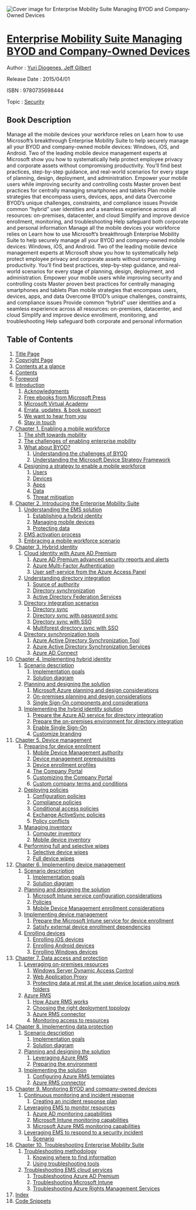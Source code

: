 ![Cover image for Enterprise Mobility Suite Managing BYOD and Company-Owned Devices](https://imgdetail.ebookreading.net/cover/cover/security/EB9780735698444.jpg)

[Enterprise Mobility Suite Managing BYOD and Company-Owned Devices](https://ebookreading.net/view/book/Enterprise+Mobility+Suite+Managing+BYOD+and+Company-Owned+Devices-EB9780735698444_1.html "Enterprise Mobility Suite Managing BYOD and Company-Owned Devices")
====================================================================================================================

Author : [Yuri Diogenes](https://ebookreading.net/search/author/Yuri+Diogenes),[ Jeff Gilbert](https://ebookreading.net/search/author/+Jeff+Gilbert)

Release Date : 2015/04/01

ISBN : 9780735698444

Topic : [Security](https://ebookreading.net/search/category/security)

Book Description
-----------------

Manage all the mobile devices your workforce relies on Learn how to use Microsoft’s breakthrough Enterprise Mobility Suite to help securely manage all your BYOD and company-owned mobile devices: Windows, iOS, and Android. Two of the leading mobile device management experts at Microsoft show you how to systematically help protect employee privacy and corporate assets without compromising productivity. You’ll find best practices, step-by-step guidance, and real-world scenarios for every stage of planning, design, deployment, and administration.  Empower your mobile users while improving security and controlling costs
Master proven best practices for centrally managing smartphones and tablets
Plan mobile strategies that encompass users, devices, apps, and data
Overcome BYOD’s unique challenges, constraints, and compliance issues
Provide common “hybrid” user identities and a seamless experience across all resources: on-premises, datacenter, and cloud
Simplify and improve device enrollment, monitoring, and troubleshooting
Help safeguard both corporate and personal information
              Manage all the mobile devices your workforce relies on Learn how to use Microsoft’s breakthrough Enterprise Mobility Suite to help securely manage all your BYOD and company-owned mobile devices: Windows, iOS, and Android. Two of the leading mobile device management experts at Microsoft show you how to systematically help protect employee privacy and corporate assets without compromising productivity. You’ll find best practices, step-by-step guidance, and real-world scenarios for every stage of planning, design, deployment, and administration.  Empower your mobile users while improving security and controlling costs
Master proven best practices for centrally managing smartphones and tablets
Plan mobile strategies that encompass users, devices, apps, and data
Overcome BYOD’s unique challenges, constraints, and compliance issues
Provide common “hybrid” user identities and a seamless experience across all resources: on-premises, datacenter, and cloud
Simplify and improve device enrollment, monitoring, and troubleshooting
Help safeguard both corporate and personal information
              
Table of Contents
-----------------

1. [Title Page](https://ebookreading.net/view/book/Enterprise+Mobility+Suite+Managing+BYOD+and+Company-Owned+Devices-EB9780735698444_2.html#title)
1. [Copyright Page](https://ebookreading.net/view/book/Enterprise+Mobility+Suite+Managing+BYOD+and+Company-Owned+Devices-EB9780735698444_3.html#copy)
1. [Contents at a glance](https://ebookreading.net/view/book/Enterprise+Mobility+Suite+Managing+BYOD+and+Company-Owned+Devices-EB9780735698444_4.html#toc)
1. [Contents](https://ebookreading.net/view/book/Enterprise+Mobility+Suite+Managing+BYOD+and+Company-Owned+Devices-EB9780735698444_5.html)
1. [Foreword](https://ebookreading.net/view/book/Enterprise+Mobility+Suite+Managing+BYOD+and+Company-Owned+Devices-EB9780735698444_6.html#pref01)
1. [Introduction](https://ebookreading.net/view/book/Enterprise+Mobility+Suite+Managing+BYOD+and+Company-Owned+Devices-EB9780735698444_7.html#pref02)
    1. [Acknowledgments](https://ebookreading.net/view/book/Enterprise+Mobility+Suite+Managing+BYOD+and+Company-Owned+Devices-EB9780735698444_7.html#pref02lev1sec1)
    1. [Free ebooks from Microsoft Press](https://ebookreading.net/view/book/Enterprise+Mobility+Suite+Managing+BYOD+and+Company-Owned+Devices-EB9780735698444_7.html#pref02lev1sec2)
    1. [Microsoft Virtual Academy](https://ebookreading.net/view/book/Enterprise+Mobility+Suite+Managing+BYOD+and+Company-Owned+Devices-EB9780735698444_7.html#pref02lev1sec3)
    1. [Errata, updates, &amp; book support](https://ebookreading.net/view/book/Enterprise+Mobility+Suite+Managing+BYOD+and+Company-Owned+Devices-EB9780735698444_7.html#pref02lev1sec4)
    1. [We want to hear from you](https://ebookreading.net/view/book/Enterprise+Mobility+Suite+Managing+BYOD+and+Company-Owned+Devices-EB9780735698444_7.html#pref02lev1sec5)
    1. [Stay in touch](https://ebookreading.net/view/book/Enterprise+Mobility+Suite+Managing+BYOD+and+Company-Owned+Devices-EB9780735698444_7.html#pref02lev1sec6)
1. [Chapter 1. Enabling a mobile workforce](https://ebookreading.net/view/book/Enterprise+Mobility+Suite+Managing+BYOD+and+Company-Owned+Devices-EB9780735698444_8.html#ch01)
    1. [The shift towards mobility](https://ebookreading.net/view/book/Enterprise+Mobility+Suite+Managing+BYOD+and+Company-Owned+Devices-EB9780735698444_8.html#ch01lev1sec1)
    1. [The challenges of enabling enterprise mobility](https://ebookreading.net/view/book/Enterprise+Mobility+Suite+Managing+BYOD+and+Company-Owned+Devices-EB9780735698444_8.html#ch01lev1sec2)
    1. [What about BYOD?](https://ebookreading.net/view/book/Enterprise+Mobility+Suite+Managing+BYOD+and+Company-Owned+Devices-EB9780735698444_8.html#ch01lev1sec3)
        1. [Understanding the challenges of BYOD](https://ebookreading.net/view/book/Enterprise+Mobility+Suite+Managing+BYOD+and+Company-Owned+Devices-EB9780735698444_8.html#ch01lev2sec1)
        1. [Understanding the Microsoft Device Strategy Framework](https://ebookreading.net/view/book/Enterprise+Mobility+Suite+Managing+BYOD+and+Company-Owned+Devices-EB9780735698444_8.html#ch01lev2sec2)
    1. [Designing a strategy to enable a mobile workforce](https://ebookreading.net/view/book/Enterprise+Mobility+Suite+Managing+BYOD+and+Company-Owned+Devices-EB9780735698444_8.html#ch01lev1sec4)
        1. [Users](https://ebookreading.net/view/book/Enterprise+Mobility+Suite+Managing+BYOD+and+Company-Owned+Devices-EB9780735698444_8.html#ch01lev2sec3)
        1. [Devices](https://ebookreading.net/view/book/Enterprise+Mobility+Suite+Managing+BYOD+and+Company-Owned+Devices-EB9780735698444_8.html#ch01lev2sec4)
        1. [Apps](https://ebookreading.net/view/book/Enterprise+Mobility+Suite+Managing+BYOD+and+Company-Owned+Devices-EB9780735698444_8.html#ch01lev2sec5)
        1. [Data](https://ebookreading.net/view/book/Enterprise+Mobility+Suite+Managing+BYOD+and+Company-Owned+Devices-EB9780735698444_8.html#ch01lev2sec6)
        1. [Threat mitigation](https://ebookreading.net/view/book/Enterprise+Mobility+Suite+Managing+BYOD+and+Company-Owned+Devices-EB9780735698444_8.html#ch01lev2sec7)
1. [Chapter 2. Introducing the Enterprise Mobility Suite](https://ebookreading.net/view/book/Enterprise+Mobility+Suite+Managing+BYOD+and+Company-Owned+Devices-EB9780735698444_9.html#ch02)
    1. [Understanding the EMS solution](https://ebookreading.net/view/book/Enterprise+Mobility+Suite+Managing+BYOD+and+Company-Owned+Devices-EB9780735698444_9.html#ch02lev1sec1)
        1. [Establishing a hybrid identity](https://ebookreading.net/view/book/Enterprise+Mobility+Suite+Managing+BYOD+and+Company-Owned+Devices-EB9780735698444_9.html#ch02lev2sec1)
        1. [Managing mobile devices](https://ebookreading.net/view/book/Enterprise+Mobility+Suite+Managing+BYOD+and+Company-Owned+Devices-EB9780735698444_9.html#ch02lev2sec2)
        1. [Protecting data](https://ebookreading.net/view/book/Enterprise+Mobility+Suite+Managing+BYOD+and+Company-Owned+Devices-EB9780735698444_9.html#ch02lev2sec3)
    1. [EMS activation process](https://ebookreading.net/view/book/Enterprise+Mobility+Suite+Managing+BYOD+and+Company-Owned+Devices-EB9780735698444_9.html#ch02lev1sec2)
    1. [Embracing a mobile workforce scenario](https://ebookreading.net/view/book/Enterprise+Mobility+Suite+Managing+BYOD+and+Company-Owned+Devices-EB9780735698444_9.html#ch02lev1sec3)
1. [Chapter 3. Hybrid identity](https://ebookreading.net/view/book/Enterprise+Mobility+Suite+Managing+BYOD+and+Company-Owned+Devices-EB9780735698444_10.html#ch03)
    1. [Cloud identity with Azure AD Premium](https://ebookreading.net/view/book/Enterprise+Mobility+Suite+Managing+BYOD+and+Company-Owned+Devices-EB9780735698444_10.html#ch03lev1sec1)
        1. [Azure AD Premium advanced security reports and alerts](https://ebookreading.net/view/book/Enterprise+Mobility+Suite+Managing+BYOD+and+Company-Owned+Devices-EB9780735698444_10.html#ch03lev2sec1)
        1. [Azure Multi-Factor Authentication](https://ebookreading.net/view/book/Enterprise+Mobility+Suite+Managing+BYOD+and+Company-Owned+Devices-EB9780735698444_10.html#ch03lev2sec2)
        1. [User self-service from the Azure Access Panel](https://ebookreading.net/view/book/Enterprise+Mobility+Suite+Managing+BYOD+and+Company-Owned+Devices-EB9780735698444_10.html#ch03lev2sec3)
    1. [Understanding directory integration](https://ebookreading.net/view/book/Enterprise+Mobility+Suite+Managing+BYOD+and+Company-Owned+Devices-EB9780735698444_10.html#ch03lev1sec2)
        1. [Source of authority](https://ebookreading.net/view/book/Enterprise+Mobility+Suite+Managing+BYOD+and+Company-Owned+Devices-EB9780735698444_10.html#ch03lev2sec4)
        1. [Directory synchronization](https://ebookreading.net/view/book/Enterprise+Mobility+Suite+Managing+BYOD+and+Company-Owned+Devices-EB9780735698444_10.html#ch03lev2sec5)
        1. [Active Directory Federation Services](https://ebookreading.net/view/book/Enterprise+Mobility+Suite+Managing+BYOD+and+Company-Owned+Devices-EB9780735698444_10.html#ch03lev2sec6)
    1. [Directory integration scenarios](https://ebookreading.net/view/book/Enterprise+Mobility+Suite+Managing+BYOD+and+Company-Owned+Devices-EB9780735698444_10.html#ch03lev1sec3)
        1. [Directory sync](https://ebookreading.net/view/book/Enterprise+Mobility+Suite+Managing+BYOD+and+Company-Owned+Devices-EB9780735698444_10.html#ch03lev2sec7)
        1. [Directory sync with password sync](https://ebookreading.net/view/book/Enterprise+Mobility+Suite+Managing+BYOD+and+Company-Owned+Devices-EB9780735698444_10.html#ch03lev2sec8)
        1. [Directory sync with SSO](https://ebookreading.net/view/book/Enterprise+Mobility+Suite+Managing+BYOD+and+Company-Owned+Devices-EB9780735698444_10.html#ch03lev2sec9)
        1. [Multiforest directory sync with SSO](https://ebookreading.net/view/book/Enterprise+Mobility+Suite+Managing+BYOD+and+Company-Owned+Devices-EB9780735698444_10.html#ch03lev2sec10)
    1. [Directory synchronization tools](https://ebookreading.net/view/book/Enterprise+Mobility+Suite+Managing+BYOD+and+Company-Owned+Devices-EB9780735698444_10.html#ch03lev1sec4)
        1. [Azure Active Directory Synchronization Tool](https://ebookreading.net/view/book/Enterprise+Mobility+Suite+Managing+BYOD+and+Company-Owned+Devices-EB9780735698444_10.html#ch03lev2sec11)
        1. [Azure Active Directory Synchronization Services](https://ebookreading.net/view/book/Enterprise+Mobility+Suite+Managing+BYOD+and+Company-Owned+Devices-EB9780735698444_10.html#ch03lev2sec12)
        1. [Azure AD Connect](https://ebookreading.net/view/book/Enterprise+Mobility+Suite+Managing+BYOD+and+Company-Owned+Devices-EB9780735698444_10.html#ch03lev2sec13)
1. [Chapter 4. Implementing hybrid identity](https://ebookreading.net/view/book/Enterprise+Mobility+Suite+Managing+BYOD+and+Company-Owned+Devices-EB9780735698444_11.html#ch04)
    1. [Scenario description](https://ebookreading.net/view/book/Enterprise+Mobility+Suite+Managing+BYOD+and+Company-Owned+Devices-EB9780735698444_11.html#ch04lev1sec1)
        1. [Implementation goals](https://ebookreading.net/view/book/Enterprise+Mobility+Suite+Managing+BYOD+and+Company-Owned+Devices-EB9780735698444_11.html#ch04lev2sec1)
        1. [Solution diagram](https://ebookreading.net/view/book/Enterprise+Mobility+Suite+Managing+BYOD+and+Company-Owned+Devices-EB9780735698444_11.html#ch04lev2sec2)
    1. [Planning and designing the solution](https://ebookreading.net/view/book/Enterprise+Mobility+Suite+Managing+BYOD+and+Company-Owned+Devices-EB9780735698444_11.html#ch04lev1sec2)
        1. [Microsoft Azure planning and design considerations](https://ebookreading.net/view/book/Enterprise+Mobility+Suite+Managing+BYOD+and+Company-Owned+Devices-EB9780735698444_11.html#ch04lev2sec3)
        1. [On-premises planning and design considerations](https://ebookreading.net/view/book/Enterprise+Mobility+Suite+Managing+BYOD+and+Company-Owned+Devices-EB9780735698444_11.html#ch04lev2sec4)
        1. [Single Sign-On components and considerations](https://ebookreading.net/view/book/Enterprise+Mobility+Suite+Managing+BYOD+and+Company-Owned+Devices-EB9780735698444_11.html#ch04lev2sec5)
    1. [Implementing the hybrid identity solution](https://ebookreading.net/view/book/Enterprise+Mobility+Suite+Managing+BYOD+and+Company-Owned+Devices-EB9780735698444_11.html#ch04lev1sec3)
        1. [Prepare the Azure AD service for directory integration](https://ebookreading.net/view/book/Enterprise+Mobility+Suite+Managing+BYOD+and+Company-Owned+Devices-EB9780735698444_11.html#ch04lev2sec6)
        1. [Prepare the on-premises environment for directory integration](https://ebookreading.net/view/book/Enterprise+Mobility+Suite+Managing+BYOD+and+Company-Owned+Devices-EB9780735698444_11.html#ch04lev2sec7)
        1. [Enable Single Sign-On](https://ebookreading.net/view/book/Enterprise+Mobility+Suite+Managing+BYOD+and+Company-Owned+Devices-EB9780735698444_11.html#ch04lev2sec8)
        1. [Customize branding](https://ebookreading.net/view/book/Enterprise+Mobility+Suite+Managing+BYOD+and+Company-Owned+Devices-EB9780735698444_11.html#ch04lev2sec9)
1. [Chapter 5. Device management](https://ebookreading.net/view/book/Enterprise+Mobility+Suite+Managing+BYOD+and+Company-Owned+Devices-EB9780735698444_12.html#ch05)
    1. [Preparing for device enrollment](https://ebookreading.net/view/book/Enterprise+Mobility+Suite+Managing+BYOD+and+Company-Owned+Devices-EB9780735698444_12.html#ch05lev1sec1)
        1. [Mobile Device Management authority](https://ebookreading.net/view/book/Enterprise+Mobility+Suite+Managing+BYOD+and+Company-Owned+Devices-EB9780735698444_12.html#ch05lev2sec1)
        1. [Device management prerequisites](https://ebookreading.net/view/book/Enterprise+Mobility+Suite+Managing+BYOD+and+Company-Owned+Devices-EB9780735698444_12.html#ch05lev2sec2)
        1. [Device enrollment profiles](https://ebookreading.net/view/book/Enterprise+Mobility+Suite+Managing+BYOD+and+Company-Owned+Devices-EB9780735698444_12.html#ch05lev2sec3)
        1. [The Company Portal](https://ebookreading.net/view/book/Enterprise+Mobility+Suite+Managing+BYOD+and+Company-Owned+Devices-EB9780735698444_12.html#ch05lev2sec4)
        1. [Customizing the Company Portal](https://ebookreading.net/view/book/Enterprise+Mobility+Suite+Managing+BYOD+and+Company-Owned+Devices-EB9780735698444_12.html#ch05lev2sec5)
        1. [Custom company terms and conditions](https://ebookreading.net/view/book/Enterprise+Mobility+Suite+Managing+BYOD+and+Company-Owned+Devices-EB9780735698444_12.html#ch05lev2sec6)
    1. [Deploying policies](https://ebookreading.net/view/book/Enterprise+Mobility+Suite+Managing+BYOD+and+Company-Owned+Devices-EB9780735698444_12.html#ch05lev1sec2)
        1. [Configuration policies](https://ebookreading.net/view/book/Enterprise+Mobility+Suite+Managing+BYOD+and+Company-Owned+Devices-EB9780735698444_12.html#ch05lev2sec7)
        1. [Compliance policies](https://ebookreading.net/view/book/Enterprise+Mobility+Suite+Managing+BYOD+and+Company-Owned+Devices-EB9780735698444_12.html#ch05lev2sec8)
        1. [Conditional access policies](https://ebookreading.net/view/book/Enterprise+Mobility+Suite+Managing+BYOD+and+Company-Owned+Devices-EB9780735698444_12.html#ch05lev2sec9)
        1. [Exchange ActiveSync policies](https://ebookreading.net/view/book/Enterprise+Mobility+Suite+Managing+BYOD+and+Company-Owned+Devices-EB9780735698444_12.html#ch05lev2sec10)
        1. [Policy conflicts](https://ebookreading.net/view/book/Enterprise+Mobility+Suite+Managing+BYOD+and+Company-Owned+Devices-EB9780735698444_12.html#ch05lev2sec11)
    1. [Managing inventory](https://ebookreading.net/view/book/Enterprise+Mobility+Suite+Managing+BYOD+and+Company-Owned+Devices-EB9780735698444_12.html#ch05lev1sec3)
        1. [Computer inventory](https://ebookreading.net/view/book/Enterprise+Mobility+Suite+Managing+BYOD+and+Company-Owned+Devices-EB9780735698444_12.html#ch05lev2sec12)
        1. [Mobile device inventory](https://ebookreading.net/view/book/Enterprise+Mobility+Suite+Managing+BYOD+and+Company-Owned+Devices-EB9780735698444_12.html#ch05lev2sec13)
    1. [Performing full and selective wipes](https://ebookreading.net/view/book/Enterprise+Mobility+Suite+Managing+BYOD+and+Company-Owned+Devices-EB9780735698444_12.html#ch05lev1sec4)
        1. [Selective device wipes](https://ebookreading.net/view/book/Enterprise+Mobility+Suite+Managing+BYOD+and+Company-Owned+Devices-EB9780735698444_12.html#ch05lev2sec14)
        1. [Full device wipes](https://ebookreading.net/view/book/Enterprise+Mobility+Suite+Managing+BYOD+and+Company-Owned+Devices-EB9780735698444_12.html#ch05lev2sec15)
1. [Chapter 6. Implementing device management](https://ebookreading.net/view/book/Enterprise+Mobility+Suite+Managing+BYOD+and+Company-Owned+Devices-EB9780735698444_13.html#ch06)
    1. [Scenario description](https://ebookreading.net/view/book/Enterprise+Mobility+Suite+Managing+BYOD+and+Company-Owned+Devices-EB9780735698444_13.html#ch06lev1sec1)
        1. [Implementation goals](https://ebookreading.net/view/book/Enterprise+Mobility+Suite+Managing+BYOD+and+Company-Owned+Devices-EB9780735698444_13.html#ch06lev2sec1)
        1. [Solution diagram](https://ebookreading.net/view/book/Enterprise+Mobility+Suite+Managing+BYOD+and+Company-Owned+Devices-EB9780735698444_13.html#ch06lev2sec2)
    1. [Planning and designing the solution](https://ebookreading.net/view/book/Enterprise+Mobility+Suite+Managing+BYOD+and+Company-Owned+Devices-EB9780735698444_13.html#ch06lev1sec2)
        1. [Microsoft Intune service configuration considerations](https://ebookreading.net/view/book/Enterprise+Mobility+Suite+Managing+BYOD+and+Company-Owned+Devices-EB9780735698444_13.html#ch06lev2sec3)
        1. [Policies](https://ebookreading.net/view/book/Enterprise+Mobility+Suite+Managing+BYOD+and+Company-Owned+Devices-EB9780735698444_13.html#ch06lev2sec4)
        1. [Mobile Device Management enrollment considerations](https://ebookreading.net/view/book/Enterprise+Mobility+Suite+Managing+BYOD+and+Company-Owned+Devices-EB9780735698444_13.html#ch06lev2sec5)
    1. [Implementing device management](https://ebookreading.net/view/book/Enterprise+Mobility+Suite+Managing+BYOD+and+Company-Owned+Devices-EB9780735698444_13.html#ch06lev1sec3)
        1. [Prepare the Microsoft Intune service for device enrollment](https://ebookreading.net/view/book/Enterprise+Mobility+Suite+Managing+BYOD+and+Company-Owned+Devices-EB9780735698444_13.html#ch06lev2sec6)
        1. [Satisfy external device enrollment dependencies](https://ebookreading.net/view/book/Enterprise+Mobility+Suite+Managing+BYOD+and+Company-Owned+Devices-EB9780735698444_13.html#ch06lev2sec7)
    1. [Enrolling devices](https://ebookreading.net/view/book/Enterprise+Mobility+Suite+Managing+BYOD+and+Company-Owned+Devices-EB9780735698444_13.html#ch06lev1sec4)
        1. [Enrolling iOS devices](https://ebookreading.net/view/book/Enterprise+Mobility+Suite+Managing+BYOD+and+Company-Owned+Devices-EB9780735698444_13.html#ch06lev2sec8)
        1. [Enrolling Android devices](https://ebookreading.net/view/book/Enterprise+Mobility+Suite+Managing+BYOD+and+Company-Owned+Devices-EB9780735698444_13.html#ch06lev2sec9)
        1. [Enrolling Windows devices](https://ebookreading.net/view/book/Enterprise+Mobility+Suite+Managing+BYOD+and+Company-Owned+Devices-EB9780735698444_13.html#ch06lev2sec10)
1. [Chapter 7. Data access and protection](https://ebookreading.net/view/book/Enterprise+Mobility+Suite+Managing+BYOD+and+Company-Owned+Devices-EB9780735698444_14.html#ch07)
    1. [Leveraging on-premises resources](https://ebookreading.net/view/book/Enterprise+Mobility+Suite+Managing+BYOD+and+Company-Owned+Devices-EB9780735698444_14.html#ch07lev1sec1)
        1. [Windows Server Dynamic Access Control](https://ebookreading.net/view/book/Enterprise+Mobility+Suite+Managing+BYOD+and+Company-Owned+Devices-EB9780735698444_14.html#ch07lev2sec1)
        1. [Web Application Proxy](https://ebookreading.net/view/book/Enterprise+Mobility+Suite+Managing+BYOD+and+Company-Owned+Devices-EB9780735698444_14.html#ch07lev2sec2)
        1. [Protecting data at rest at the user device location using work folders](https://ebookreading.net/view/book/Enterprise+Mobility+Suite+Managing+BYOD+and+Company-Owned+Devices-EB9780735698444_14.html#ch07lev2sec3)
    1. [Azure RMS](https://ebookreading.net/view/book/Enterprise+Mobility+Suite+Managing+BYOD+and+Company-Owned+Devices-EB9780735698444_14.html#ch07lev1sec2)
        1. [How Azure RMS works](https://ebookreading.net/view/book/Enterprise+Mobility+Suite+Managing+BYOD+and+Company-Owned+Devices-EB9780735698444_14.html#ch07lev2sec4)
        1. [Choosing the right deployment topology](https://ebookreading.net/view/book/Enterprise+Mobility+Suite+Managing+BYOD+and+Company-Owned+Devices-EB9780735698444_14.html#ch07lev2sec5)
        1. [Azure RMS connector](https://ebookreading.net/view/book/Enterprise+Mobility+Suite+Managing+BYOD+and+Company-Owned+Devices-EB9780735698444_14.html#ch07lev2sec6)
        1. [Monitoring access to resources](https://ebookreading.net/view/book/Enterprise+Mobility+Suite+Managing+BYOD+and+Company-Owned+Devices-EB9780735698444_14.html#ch07lev2sec7)
1. [Chapter 8. Implementing data protection](https://ebookreading.net/view/book/Enterprise+Mobility+Suite+Managing+BYOD+and+Company-Owned+Devices-EB9780735698444_15.html#ch08)
    1. [Scenario description](https://ebookreading.net/view/book/Enterprise+Mobility+Suite+Managing+BYOD+and+Company-Owned+Devices-EB9780735698444_15.html#ch08lev1sec1)
        1. [Implementation goals](https://ebookreading.net/view/book/Enterprise+Mobility+Suite+Managing+BYOD+and+Company-Owned+Devices-EB9780735698444_15.html#ch08lev2sec1)
        1. [Solution diagram](https://ebookreading.net/view/book/Enterprise+Mobility+Suite+Managing+BYOD+and+Company-Owned+Devices-EB9780735698444_15.html#ch08lev2sec2)
    1. [Planning and designing the solution](https://ebookreading.net/view/book/Enterprise+Mobility+Suite+Managing+BYOD+and+Company-Owned+Devices-EB9780735698444_15.html#ch08lev1sec2)
        1. [Leveraging Azure RMS](https://ebookreading.net/view/book/Enterprise+Mobility+Suite+Managing+BYOD+and+Company-Owned+Devices-EB9780735698444_15.html#ch08lev2sec3)
        1. [Preparing the environment](https://ebookreading.net/view/book/Enterprise+Mobility+Suite+Managing+BYOD+and+Company-Owned+Devices-EB9780735698444_15.html#ch08lev2sec4)
    1. [Implementing the solution](https://ebookreading.net/view/book/Enterprise+Mobility+Suite+Managing+BYOD+and+Company-Owned+Devices-EB9780735698444_15.html#ch08lev1sec3)
        1. [Configuring Azure RMS templates](https://ebookreading.net/view/book/Enterprise+Mobility+Suite+Managing+BYOD+and+Company-Owned+Devices-EB9780735698444_15.html#ch08lev2sec5)
        1. [Azure RMS connector](https://ebookreading.net/view/book/Enterprise+Mobility+Suite+Managing+BYOD+and+Company-Owned+Devices-EB9780735698444_15.html#ch08lev2sec6)
1. [Chapter 9. Monitoring BYOD and company-owned devices](https://ebookreading.net/view/book/Enterprise+Mobility+Suite+Managing+BYOD+and+Company-Owned+Devices-EB9780735698444_16.html#ch09)
    1. [Continuous monitoring and incident response](https://ebookreading.net/view/book/Enterprise+Mobility+Suite+Managing+BYOD+and+Company-Owned+Devices-EB9780735698444_16.html#ch09lev1sec1)
        1. [Creating an incident response plan](https://ebookreading.net/view/book/Enterprise+Mobility+Suite+Managing+BYOD+and+Company-Owned+Devices-EB9780735698444_16.html#ch09lev2sec1)
    1. [Leveraging EMS to monitor resources](https://ebookreading.net/view/book/Enterprise+Mobility+Suite+Managing+BYOD+and+Company-Owned+Devices-EB9780735698444_16.html#ch09lev1sec2)
        1. [Azure AD monitoring capabilities](https://ebookreading.net/view/book/Enterprise+Mobility+Suite+Managing+BYOD+and+Company-Owned+Devices-EB9780735698444_16.html#ch09lev2sec2)
        1. [Microsoft Intune monitoring capabilities](https://ebookreading.net/view/book/Enterprise+Mobility+Suite+Managing+BYOD+and+Company-Owned+Devices-EB9780735698444_16.html#ch09lev2sec3)
        1. [Microsoft Azure RMS monitoring capabilities](https://ebookreading.net/view/book/Enterprise+Mobility+Suite+Managing+BYOD+and+Company-Owned+Devices-EB9780735698444_16.html#ch09lev2sec4)
    1. [Leveraging EMS to respond to a security incident](https://ebookreading.net/view/book/Enterprise+Mobility+Suite+Managing+BYOD+and+Company-Owned+Devices-EB9780735698444_16.html#ch09lev1sec3)
        1. [Scenario](https://ebookreading.net/view/book/Enterprise+Mobility+Suite+Managing+BYOD+and+Company-Owned+Devices-EB9780735698444_16.html#ch09lev2sec5)
1. [Chapter 10. Troubleshooting Enterprise Mobility Suite](https://ebookreading.net/view/book/Enterprise+Mobility+Suite+Managing+BYOD+and+Company-Owned+Devices-EB9780735698444_17.html#ch10)
    1. [Troubleshooting methodology](https://ebookreading.net/view/book/Enterprise+Mobility+Suite+Managing+BYOD+and+Company-Owned+Devices-EB9780735698444_17.html#ch10lev1sec1)
        1. [Knowing where to find information](https://ebookreading.net/view/book/Enterprise+Mobility+Suite+Managing+BYOD+and+Company-Owned+Devices-EB9780735698444_17.html#ch10lev2sec1)
        1. [Using troubleshooting tools](https://ebookreading.net/view/book/Enterprise+Mobility+Suite+Managing+BYOD+and+Company-Owned+Devices-EB9780735698444_17.html#ch10lev2sec2)
    1. [Troubleshooting EMS cloud services](https://ebookreading.net/view/book/Enterprise+Mobility+Suite+Managing+BYOD+and+Company-Owned+Devices-EB9780735698444_17.html#ch10lev1sec2)
        1. [Troubleshooting Azure AD Premium](https://ebookreading.net/view/book/Enterprise+Mobility+Suite+Managing+BYOD+and+Company-Owned+Devices-EB9780735698444_17.html#ch10lev2sec3)
        1. [Troubleshooting Microsoft Intune](https://ebookreading.net/view/book/Enterprise+Mobility+Suite+Managing+BYOD+and+Company-Owned+Devices-EB9780735698444_17.html#ch10lev2sec4)
        1. [Troubleshooting Azure Rights Management Services](https://ebookreading.net/view/book/Enterprise+Mobility+Suite+Managing+BYOD+and+Company-Owned+Devices-EB9780735698444_17.html#ch10lev2sec5)
1. [Index](https://ebookreading.net/view/book/Enterprise+Mobility+Suite+Managing+BYOD+and+Company-Owned+Devices-EB9780735698444_18.html#index)
1. [Code Snippets](https://ebookreading.net/view/book/Enterprise+Mobility+Suite+Managing+BYOD+and+Company-Owned+Devices-EB9780735698444_22.html)
